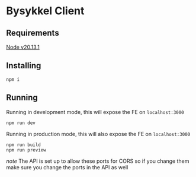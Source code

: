 # Bysykkel Client
## Requirements
[Node v20.13.1](https://nodejs.org/en/download/package-manager)
## Installing
```
npm i
```
## Running
Running in development mode, this will expose the FE on `localhost:3000`
```
npm run dev
```
Running in production mode, this will also expose the FE on `localhost:3000`
```
npm run build
npm run preview
```
*note* The API is set up to allow these ports for CORS so if you change them make sure you change the ports in the API as well